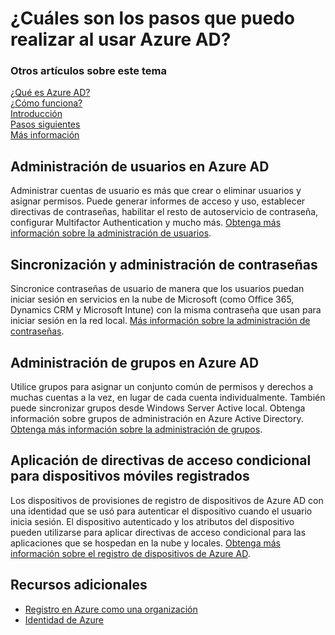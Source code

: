 <properties
	pageTitle="¿Cuáles son los pasos que puedo realizar al usar Azure Active Directory?"
	description="Tareas avanzadas como la administración de contraseñas, la administración de usuarios, la administración de grupos y el acceso condicional mediante Azure Active Directory"
	services="active-directory"
	documentationCenter=""
	authors="curtand"
	manager="stevenpo"
	editor=""/>

<tags
	ms.service="active-directory"
	ms.workload="identity"
	ms.tgt_pltfrm="na"
	ms.devlang="na"
	ms.topic="article"
	ms.date="01/05/2016"
	ms.author="curtand"/>

# ¿Cuáles son los pasos que puedo realizar al usar Azure AD?


### Otros artículos sobre este tema
[¿Qué es Azure AD?](active-directory-whatis.md)<br> [¿Cómo funciona?](active-directory-works.md)<br> [Introducción](active-directory-get-started.md)<br> [Pasos siguientes](active-directory-next-steps.md)<br> [Más información](active-directory-learn-map.md)

## Administración de usuarios en Azure AD
Administrar cuentas de usuario es más que crear o eliminar usuarios y asignar permisos. Puede generar informes de acceso y uso, establecer directivas de contraseñas, habilitar el resto de autoservicio de contraseña, configurar Multifactor Authentication y mucho más. [Obtenga más información sobre la administración de usuarios](active-directory-create-users.md).

## Sincronización y administración de contraseñas
Sincronice contraseñas de usuario de manera que los usuarios puedan iniciar sesión en servicios en la nube de Microsoft (como Office 365, Dynamics CRM y Microsoft Intune) con la misma contraseña que usan para iniciar sesión en la red local. [Más información sobre la administración de contraseñas](active-directory-manage-passwords.md).

## Administración de grupos en Azure AD
Utilice grupos para asignar un conjunto común de permisos y derechos a muchas cuentas a la vez, en lugar de cada cuenta individualmente. También puede sincronizar grupos desde Windows Server Active local. Obtenga información sobre grupos de administración en Azure Active Directory. [Obtenga más información sobre la administración de grupos](active-directory-manage-groups.md).

## Aplicación de directivas de acceso condicional para dispositivos móviles registrados
Los dispositivos de provisiones de registro de dispositivos de Azure AD con una identidad que se usó para autenticar el dispositivo cuando el usuario inicia sesión. El dispositivo autenticado y los atributos del dispositivo pueden utilizarse para aplicar directivas de acceso condicional para las aplicaciones que se hospedan en la nube y locales. [Obtenga más información sobre el registro de dispositivos de Azure AD](active-directory-conditional-access.md).


## Recursos adicionales

* [Registro en Azure como una organización](sign-up-organization.md)
* [Identidad de Azure](fundamentals-identity.md)

<!---HONumber=AcomDC_0107_2016-->